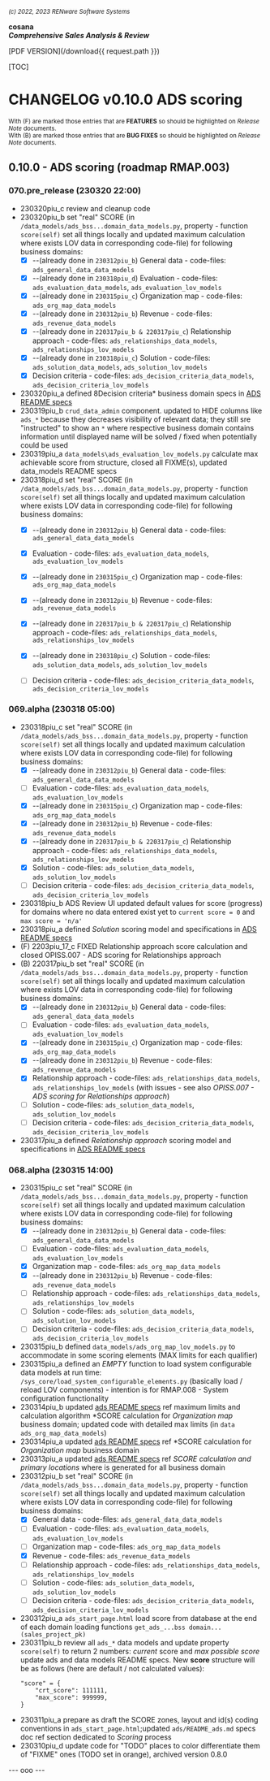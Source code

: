 <small>*(c) 2022, 2023 RENware Software Systems*</small>

**cosana**    
***Comprehensive Sales Analysis & Review***

[PDF VERSION](/download{{ request.path }})

[TOC]

# CHANGELOG v0.10.0 ADS scoring

<small>With (F) are marked those entries that are **FEATURES** so should be highlighted on *Release Note* documents.</small>    
<small>With (B) are marked those entries that are **BUG FIXES** so should be highlighted on *Release Note* documents.</small>

## 0.10.0 - ADS scoring (roadmap RMAP.003)

### 070.pre_release (230320 22:00)

* 230320piu_c review and cleanup code
* 230320piu_b set "real" SCORE (in `/data_models/ads_bss...domain_data_models.py`, property - function `score(self)` set all things locally and updated maximum calculation where exists LOV data in corresponding code-file) for following business domains:
    * [x] --(already done in `230312piu_b`) General data - code-files: `ads_general_data_data_models`
    * [x] --(already done in `230318piu_d`) Evaluation - code-files: `ads_evaluation_data_models`, `ads_evaluation_lov_models`
    * [x] --(already done in `230315piu_c`) Organization map - code-files: `ads_org_map_data_models`
    * [x] --(already done in `230312piu_b`) Revenue - code-files: `ads_revenue_data_models`
    * [x] --(already done in `220317piu_b & 220317piu_c`) Relationship approach - code-files: `ads_relationships_data_models`, `ads_relationships_lov_models`
    * [x] --(already done in `230318piu_c`) Solution - code-files: `ads_solution_data_models`, `ads_solution_lov_models`
    * [x] Decision criteria - code-files: `ads_decision_criteria_data_models`, `ads_decision_criteria_lov_models`
* 230320piu_a defined 8Decision criteria* business domain specs in [ADS README specs](ads/README_ads.md)
* 230319piu_b `crud_data_admin` component. updated to HIDE columns like `ads_*` because they decreases visibility of relevant data; they still sre "instructed" to show an `*` where respective business domain contains information until displayed name will be solved / fixed when potentially could be used
* 230319piu_a `data_models\ads_evaluation_lov_models.py` calculate max achievable score from structure, closed all FIXME(s), updated data_models README specs
* 230318piu_d set "real" SCORE (in `/data_models/ads_bss...domain_data_models.py`, property - function `score(self)` set all things locally and updated maximum calculation where exists LOV data in corresponding code-file) for following business domains:
    * [x] --(already done in `230312piu_b`) General data - code-files: `ads_general_data_data_models`
    * [x] Evaluation - code-files: `ads_evaluation_data_models`, `ads_evaluation_lov_models`
    * [x] --(already done in `230315piu_c`) Organization map - code-files: `ads_org_map_data_models`
    * [x] --(already done in `230312piu_b`) Revenue - code-files: `ads_revenue_data_models`
    * [x] --(already done in `220317piu_b & 220317piu_c`) Relationship approach - code-files: `ads_relationships_data_models`, `ads_relationships_lov_models`
    * [x] --(already done in `230318piu_c`) Solution - code-files: `ads_solution_data_models`, `ads_solution_lov_models`
    * [ ] Decision criteria - code-files: `ads_decision_criteria_data_models`, `ads_decision_criteria_lov_models`


### 069.alpha (230318 05:00)

* 230318piu_c set "real" SCORE (in `/data_models/ads_bss...domain_data_models.py`, property - function `score(self)` set all things locally and updated maximum calculation where exists LOV data in corresponding code-file) for following business domains:
    * [x] --(already done in `230312piu_b`) General data - code-files: `ads_general_data_data_models`
    * [ ] Evaluation - code-files: `ads_evaluation_data_models`, `ads_evaluation_lov_models`
    * [x] --(already done in `230315piu_c`) Organization map - code-files: `ads_org_map_data_models`
    * [x] --(already done in `230312piu_b`) Revenue - code-files: `ads_revenue_data_models`
    * [x] --(already done in `220317piu_b & 220317piu_c`) Relationship approach - code-files: `ads_relationships_data_models`, `ads_relationships_lov_models`
    * [x] Solution - code-files: `ads_solution_data_models`, `ads_solution_lov_models`
    * [ ] Decision criteria - code-files: `ads_decision_criteria_data_models`, `ads_decision_criteria_lov_models`
* 230318piu_b ADS Review UI updated default values for score (progress) for domains where no data entered exist yet to `current score = 0` and `max score = 'n/a'`
* 230318piu_a defined *Solution* scoring model and specifications in [ADS README specs](ads/README_ads.md)
* (F) 2203piu_17_c FIXED Relationship approach score calculation and closed OPISS.007 - ADS scoring for Relationships approach
* (B) 220317piu_b set "real" SCORE (in `/data_models/ads_bss...domain_data_models.py`, property - function `score(self)` set all things locally and updated maximum calculation where exists LOV data in corresponding code-file) for following business domains:
    * [x] --(already done in `230312piu_b`) General data - code-files: `ads_general_data_data_models`
    * [ ] Evaluation - code-files: `ads_evaluation_data_models`, `ads_evaluation_lov_models`
    * [x] --(already done in `230315piu_c`) Organization map - code-files: `ads_org_map_data_models`
    * [x] --(already done in `230312piu_b`) Revenue - code-files: `ads_revenue_data_models`
    * [x] Relationship approach - code-files: `ads_relationships_data_models`, `ads_relationships_lov_models` (with issues - see also *OPISS.007 - ADS scoring for Relationships approach*)
    * [ ] Solution - code-files: `ads_solution_data_models`, `ads_solution_lov_models`
    * [ ] Decision criteria - code-files: `ads_decision_criteria_data_models`, `ads_decision_criteria_lov_models`
* 230317piu_a defined *Relationship approach* scoring model and specifications in [ADS README specs](ads/README_ads.md)


### 068.alpha (230315 14:00)

* 230315piu_c set "real" SCORE (in `/data_models/ads_bss...domain_data_models.py`, property - function `score(self)` set all things locally and updated maximum calculation where exists LOV data in corresponding code-file) for following business domains:
    * [x] --(already done in `230312piu_b`) General data - code-files: `ads_general_data_data_models`
    * [ ] Evaluation - code-files: `ads_evaluation_data_models`, `ads_evaluation_lov_models`
    * [x] Organization map - code-files: `ads_org_map_data_models`
    * [x] --(already done in `230312piu_b`) Revenue - code-files: `ads_revenue_data_models`
    * [ ] Relationship approach - code-files: `ads_relationships_data_models`, `ads_relationships_lov_models`
    * [ ] Solution - code-files: `ads_solution_data_models`, `ads_solution_lov_models`
    * [ ] Decision criteria - code-files: `ads_decision_criteria_data_models`, `ads_decision_criteria_lov_models`
* 230315piu_b defined `data_models/ads_org_map_lov_models.py` to accommodate in some scoring elements (MAX limits for each qualifier)
* 230315piu_a defined an *EMPTY* function to load system configurable data models at run time: `/sys_core/load_system_configurable_elements.py` (basically load / reload LOV components) - intention is for RMAP.008 - System configuration functionality
* 230314piu_b updated [ads README specs](ads/README_ads.md) ref maximum limits and calculation algorithm *SCORE calculation for *Organization map* business domain; updated code with detailed max limits (in `data ads_org_map_data_models`)
* 230314piu_a updated [ads README specs](ads/README_ads.md) ref *SCORE calculation for *Organization map* business domain
* 230313piu_a updated [ads README specs](ads/README_ads.md) ref *SCORE calculation and primary locations* where is generated for all business domain
* 230312piu_b set "real" SCORE (in `/data_models/ads_bss...domain_data_models.py`, property - function `score(self)` set all things locally and updated maximum calculation where exists LOV data in corresponding code-file) for following business domains:
    * [x] General data - code-files: `ads_general_data_data_models`
    * [ ] Evaluation - code-files: `ads_evaluation_data_models`, `ads_evaluation_lov_models`
    * [ ] Organization map - code-files: `ads_org_map_data_models`
    * [x] Revenue - code-files: `ads_revenue_data_models`
    * [ ] Relationship approach - code-files: `ads_relationships_data_models`, `ads_relationships_lov_models`
    * [ ] Solution - code-files: `ads_solution_data_models`, `ads_solution_lov_models`
    * [ ] Decision criteria - code-files: `ads_decision_criteria_data_models`, `ads_decision_criteria_lov_models`
* 230312piu_a `ads_start_page.html` load score from database at the end of each domain loading functions `get_ads_...bss domain...(sales_project_pk)`
* 230311piu_b review all `ads_*` data models and update property `score(self)` to return 2 numbers: *current* score and *max possible score* update ads and data models README specs. New **score** structure will be as follows (here are default / not calculated values):
    ```
    "score" = {
        "crt_score": 111111,
        "max_score": 999999,
    }
    ```
* 230311piu_a prepare as draft the SCORE zones, layout and id(s) coding conventions in `ads_start_page.html`;updated `ads/README_ads.md` specs doc ref section dedicated to *Scoring* process
* 230310piu_d update code for "TODO" places to color differentiate them of "FIXME" ones (TODO set in orange), archived version 0.8.0






--- ooo ---
